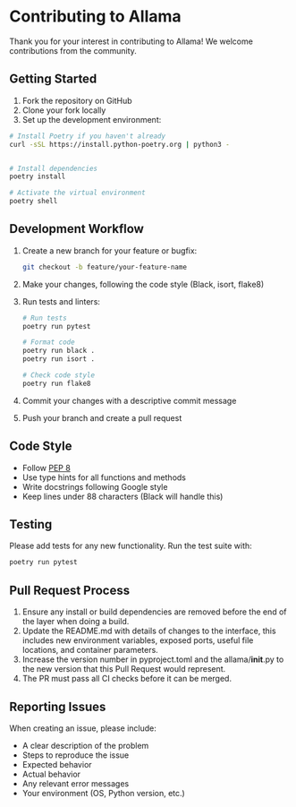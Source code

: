 # Contributing to Allama

Thank you for your interest in contributing to Allama! We welcome contributions from the community.

## Getting Started

1. Fork the repository on GitHub
2. Clone your fork locally
3. Set up the development environment:

```bash
# Install Poetry if you haven't already
curl -sSL https://install.python-poetry.org | python3 -


# Install dependencies
poetry install

# Activate the virtual environment
poetry shell
```

## Development Workflow

1. Create a new branch for your feature or bugfix:
   ```bash
   git checkout -b feature/your-feature-name
   ```

2. Make your changes, following the code style (Black, isort, flake8)

3. Run tests and linters:
   ```bash
   # Run tests
   poetry run pytest
   
   # Format code
   poetry run black .
   poetry run isort .
   
   # Check code style
   poetry run flake8
   ```

4. Commit your changes with a descriptive commit message

5. Push your branch and create a pull request

## Code Style

- Follow [PEP 8](https://www.python.org/dev/peps/pep-0008/)
- Use type hints for all functions and methods
- Write docstrings following Google style
- Keep lines under 88 characters (Black will handle this)

## Testing

Please add tests for any new functionality. Run the test suite with:

```bash
poetry run pytest
```

## Pull Request Process

1. Ensure any install or build dependencies are removed before the end of the layer when doing a build.
2. Update the README.md with details of changes to the interface, this includes new environment variables, exposed ports, useful file locations, and container parameters.
3. Increase the version number in pyproject.toml and the allama/__init__.py to the new version that this Pull Request would represent.
4. The PR must pass all CI checks before it can be merged.

## Reporting Issues

When creating an issue, please include:
- A clear description of the problem
- Steps to reproduce the issue
- Expected behavior
- Actual behavior
- Any relevant error messages
- Your environment (OS, Python version, etc.)
